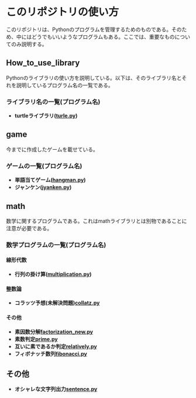 # このリポジトリの使い方

このリポジトリは、Pythonのプログラムを管理するためのものである。そのため、中にはどうでもいいようなプログラムもある。ここでは、重要なものについてのみ説明する。
## How_to_use_library
Pythonのライブラリの使い方を説明している。以下は、そのライブラリ名とそれを説明しているプログラム名の一覧である。
### ライブラリ名の一覧(プログラム名)
- **turtleライブラリ([turle.py](How_to_use_library/turtle.py))**

## game
今までに作成したゲームを載せている。
### ゲームの一覧(プログラム名)
- **単語当てゲーム([hangman.py](game/hangman.py))**
- **ジャンケン([jyanken.py](game/jyanken.py))**

## math
数学に関するプログラムである。これはmathライブラリとは別物であることに注意が必要である。
### 数学プログラムの一覧(プログラム名)
#### 線形代数
- **行列の掛け算([multiplication.py](math/matrix/multiplication.py))**
#### 整数論
- **コラッツ予想(未解決問題)[collatz.py](math/collatz.py)**
#### その他
- **素因数分解[factorization_new.py](math/prime/factorization_new.py)**
- **素数判定[prime.py](math/prime/prime.py)**
- **互いに素であるか判定[relatively.py](math/prime/relatively.py)**
- **フィボナッチ数列[fibonacci.py](math/fibonacci/fibonacci.py)**

## その他
- **オシャレな文字列出力[sentence.py](sentence.py)**

